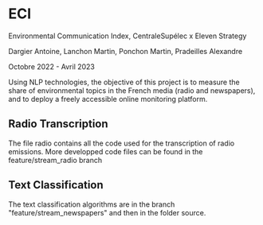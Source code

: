 # ECI
Environmental Communication Index, CentraleSupélec x Eleven Strategy

Dargier Antoine, Lanchon Martin, Ponchon Martin, Pradeilles Alexandre

Octobre 2022 - Avril 2023

Using NLP technologies, the objective of this project is to measure the share of environmental topics in the French media (radio and newspapers), and to deploy a freely accessible online monitoring platform.

## Radio Transcription
The file radio contains all the code used for the transcription of radio emissions. More developped code files can be found in the feature/stream_radio branch

## Text Classification
The text classification algorithms are in the branch "feature/stream_newspapers" and then in the folder source.
